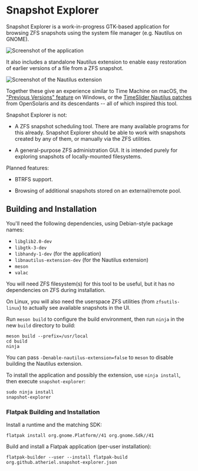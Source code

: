 # Snapshot Explorer

Snapshot Explorer is a work-in-progress GTK-based application for browsing ZFS
snapshots using the system file manager (e.g. Nautilus on GNOME).

![Screenshot of the application](data/screenshot.png?raw=true)

It also includes a standalone Nautilus extension to enable easy restoration of
earlier versions of a file from a ZFS snapshot.

![Screenshot of the Nautilus extension](data/nautilus-screenshot.png?raw=true)

Together these give an experience similar to Time Machine on macOS, the
["Previous Versions"
feature](https://pureinfotech.com/enable-previous-versions-recover-files-windows-10/)
on Windows, or the [TimeSlider Nautilus
patches](https://distrowatch.com/images/screenshots/openindiana-2019.10-caja-time-slider.png)
from OpenSolaris and its descendants -- all of which inspired this tool.

Snapshot Explorer is not:

* A ZFS snapshot scheduling tool. There are many available programs for this
  already. Snapshot Explorer should be able to work with snapshots created by
  any of them, or manually via the ZFS utilities.

* A general-purpose ZFS administration GUI. It is intended purely for exploring
  snapshots of locally-mounted filesystems.

Planned features:

* BTRFS support.

* Browsing of additional snapshots stored on an external/remote pool.

## Building and Installation

You'll need the following dependencies, using Debian-style package names:

* `libglib2.0-dev`
* `libgtk-3-dev`
* `libhandy-1-dev` (for the application)
* `libnautilus-extension-dev` (for the Nautilus extension)
* `meson`
* `valac`

You will need ZFS filesystem(s) for this tool to be useful, but it has no
dependencies on ZFS during installation.

On Linux, you will also need the userspace ZFS utilities (from `zfsutils-linux`)
to actually see available snapshots in the UI.

Run `meson build` to configure the build environment, then run `ninja` in the
new `build` directory to build:

    meson build --prefix=/usr/local
    cd build
    ninja

You can pass `-Denable-nautilus-extension=false` to `meson` to disable building
the Nautilus extension.

To install the application and possibly the extension, use `ninja install`, then
execute `snapshot-explorer`:

    sudo ninja install
    snapshot-explorer
    
### Flatpak Building and Installation

Install a runtime and the matching SDK:

    flatpak install org.gnome.Platform//41 org.gnome.Sdk//41
    
Build and install a Flatpak application (per-user installation):

    flatpak-builder --user --install flatpak-build org.github.atheriel.snapshot-explorer.json
